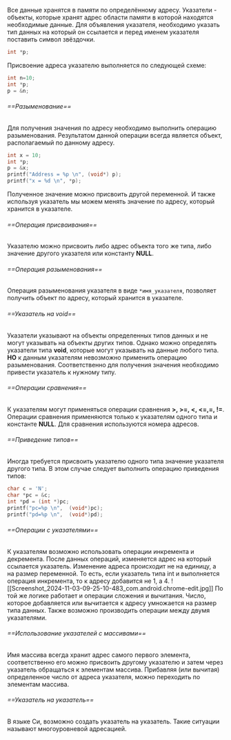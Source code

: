 Все данные хранятся в памяти по определённому адресу. Указатели - объекты, которые хранят адрес области памяти в которой находятся необходимые данные.
Для объявления указателя, необходимо указать тип данных на который он ссылается и перед именем указателя поставить символ звёздочки.
```C
int *p;
```
Присвоение адреса указателю выполняется по следующей схеме:
```C
int n=10;
int *p;
p = &n;
```
###### ==Разыменование==
Для получения значения по адресу необходимо выполнить операцию разыменования. Результатом данной операции всегда является объект, располагаемый по данному адресу. 
```C
int x = 10;
int *p;
p = &x;
printf("Address = %p \n", (void*) p);
printf("x = %d \n", *p);
```
Полученное значение можно присвоить другой переменной. И также используя указатель мы можем менять значение по адресу, который хранится в указателе.
###### ==Операция присваивания==
Указателю можно присвоить либо адрес объекта того же типа, либо значение другого указателя или константу **NULL**.
###### ==Операция разыменования==
Операция разыменования указателя в виде `*имя_указателя`, позволяет получить объект по адресу, который хранится в указателе.
###### ==Указатель на void==
Указатели указывают на объекты определенных типов данных и не могут указывать на объекты других типов. Однако можно определять указатели типа **void**, которые могут указывать на данные любого типа.
**НО** к данным указателям невозможно применить операцию разыменования. Соответственно для получения значения необходимо привести указатель к нужному типу.
###### ==Операции сравнения==
К указателям могут применяться операции сравнения **>, >=, <, <=,=, !=**. Операции сравнения применяются только к указателям одного типа и константе **NULL**. Для сравнения используются номера адресов.
###### ==Приведение типов==
Иногда требуется присвоить указателю одного типа значение указателя другого типа. В этом случае следует выполнить операцию приведения типов:
```C
char c = 'N';
char *pc = &c;
int *pd = (int *)pc;
printf("pc=%p \n",  (void*)pc);
printf("pd=%p \n",  (void*)pd);
```
###### ==Операции с указателями==
К указателям возможно использовать операции инкремента и декремента. После данных операций, изменяется адрес на который ссылается указатель. Изменение адреса происходит не на единицу, а на размер переменной. То есть, если указатель типа int и выполняется операция инкремента, то к адресу добавится не 1, а 4.
![[Screenshot_2024-11-03-09-25-10-483_com.android.chrome-edit.jpg]]
По той же логике работает и операции сложения и вычитания. Число, которое добавляется или вычитается к адресу умножается на размер типа данных. 
Также возможно производить операции между двумя указателями.
###### ==Использование указателей с массивами==
Имя массива всегда хранит адрес самого первого элемента, соответственно его можно присвоить другому указателю и затем через указатель обращаться к элементам массива. Прибавляя (или вычитая) определенное число от адреса указателя, можно переходить по элементам массива.
###### ==Указатель на указатель==
В языке Си, возможно создать указатель на указатель. Такие ситуации называют многоуровневой адресацией. 